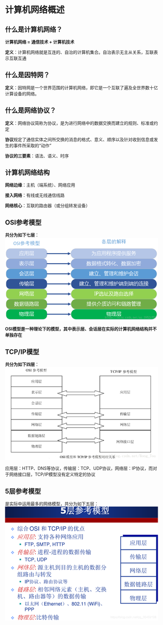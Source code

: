 # 计算机网络概述
## 什么是计算机网络？
**计算机网络 = 通信技术 + 计算机技术**

**定义**：计算机网络就是互连的、自治的计算机集合。自治表示无主从关系，互联表示互联互通

## 什么是因特网？
**定义**：因特网是一个世界范围的计算机网络，即它是一个互联了遍及全世界数十亿计算设备的网络。

## 什么是网络协议？
**定义**：网络协议简称为协议，是为进行网络中的数据交换而建立的规则、标准或约定

**协议**规定了通信实体之间所交换的消息的格式、意义、顺序以及针对收到信息或发生的事件所采取的“动作”

**协议的三要素**：语法、语义、时序

## 计算机网络结构
**网络边缘**：主机（端系统）、网络应用

**接入网络**：有线或无线通信线路

**网络核心**：互联的路由器（或分组转发设备）

## OSI参考模型
**共分为如下七层**：
![OSI模型](image/OSI参考模型.png)

**OSI模型是一种理论下的模型，其中表示层、会话层在实际的计算机网络结构并不单独存在**

## TCP/IP模型
**共分为如下四层**：
![TCP/IP模型](image/TCP-IP参考模型.png)

应用层：HTTP、DNS等协议，传输层：TCP、UDP协议，网络层：IP协议，而对于网络接口层，TCP/IP模型没有定义特定的协议

## 5层参考模型
是实际中运用最多的网络模型，共分为如下五层：
![5层模型](image/5层参考模型.png)